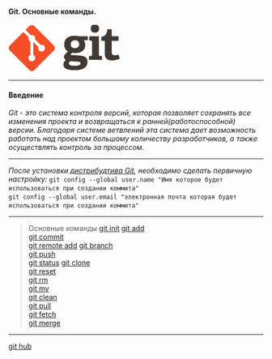 #### Git. Основные команды.  
![git_logo](./image/logo@2x.png)
***
#### Введение
*Git - это система контроля версий, которая позволяет сохранять все изменения проекта и возвращаться к ранней(работоспособной) версии. Благодаря системе ветвлений эта система дает возможность работать над проектом большому количеству разработчиков, а также осуществлять контроль за процессом.*  
***  
*После установки [дистрибудтива Git](https://git-scm.com/downloads), необходимо сделать первичную настройку:*
`git config --global user.name "Имя которое будет использоваться при создании коммита"`  
`git config --global user.email "электронная почта которая будет использоваться при создании коммита"` 
***
>Основные команды
[git init](./gitinit.md)
[git add](./gitadd.md)  
[git commit](./gitcommit.md)  
[git remote add](./gitremoteadd.md)
[git branch](./gitbranch.md)  
[git push](./gitpush.md)  
[git status](./gitstatus.md)
[git clone](./gitclone.md)  
[git reset](./gitreset.md)  
[git rm](./gitrm.md)  
[git mv](./gitmv.md)  
[git clean](./gitclean.md)  
[git pull](./gitpull.md)  
[git fetch](./gitfetch.md)   
[git merge](./gitmerge.md)   

***  
[git hub](./github.md)